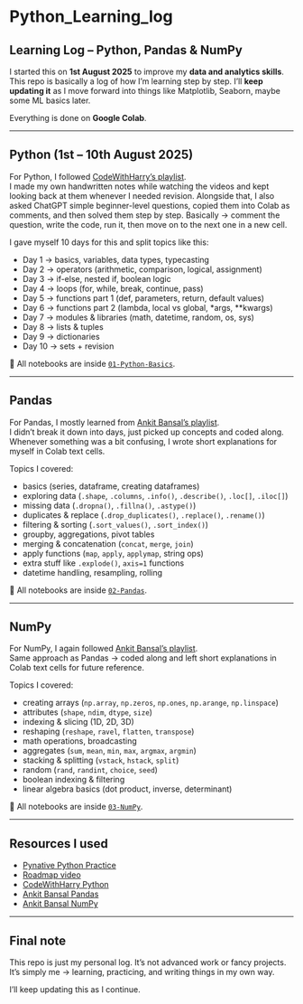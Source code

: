 # Python_Learning_log

## Learning Log – Python, Pandas & NumPy  

I started this on **1st August 2025** to improve my **data and analytics skills**.  
This repo is basically a log of how I’m learning step by step. I’ll **keep updating it** as I move forward into things like Matplotlib, Seaborn, maybe some ML basics later.  

Everything is done on **Google Colab**.  

---

## Python (1st – 10th August 2025)  

For Python, I followed [CodeWithHarry’s playlist](https://youtube.com/playlist?list=PLu0W_9lII9agwh1XjRt242xIpHhPT2llg&si=3OwNeMYnh0QJ1avq).  
I made my own handwritten notes while watching the videos and kept looking back at them whenever I needed revision. Alongside that, I also asked ChatGPT simple beginner-level questions, copied them into Colab as comments, and then solved them step by step. Basically → comment the question, write the code, run it, then move on to the next one in a new cell.  

I gave myself 10 days for this and split topics like this:  

- Day 1 → basics, variables, data types, typecasting  
- Day 2 → operators (arithmetic, comparison, logical, assignment)  
- Day 3 → if-else, nested if, boolean logic  
- Day 4 → loops (for, while, break, continue, pass)  
- Day 5 → functions part 1 (def, parameters, return, default values)  
- Day 6 → functions part 2 (lambda, local vs global, *args, **kwargs)  
- Day 7 → modules & libraries (math, datetime, random, os, sys)  
- Day 8 → lists & tuples  
- Day 9 → dictionaries  
- Day 10 → sets + revision  

📂 All notebooks are inside [`01-Python-Basics`](./01-Python-Basics/).  

---

## Pandas  

For Pandas, I mostly learned from [Ankit Bansal’s playlist](https://youtu.be/sWCigkLzGdY?si=jw5ayTYo5kTHmb6Z).  
I didn’t break it down into days, just picked up concepts and coded along. Whenever something was a bit confusing, I wrote short explanations for myself in Colab text cells.  

Topics I covered:  
- basics (series, dataframe, creating dataframes)  
- exploring data (`.shape`, `.columns`, `.info()`, `.describe()`, `.loc[]`, `.iloc[]`)  
- missing data (`.dropna()`, `.fillna()`, `.astype()`)  
- duplicates & replace (`.drop_duplicates()`, `.replace()`, `.rename()`)  
- filtering & sorting (`.sort_values()`, `.sort_index()`)  
- groupby, aggregations, pivot tables  
- merging & concatenation (`concat`, `merge`, `join`)  
- apply functions (`map`, `apply`, `applymap`, string ops)  
- extra stuff like `.explode()`, `axis=1` functions  
- datetime handling, resampling, rolling  

📂 All notebooks are inside [`02-Pandas`](./02-Pandas/).  

---

## NumPy  

For NumPy, I again followed [Ankit Bansal’s playlist](https://youtu.be/viJgXuXOaEk?si=R-bb8piA92eQZLbF).  
Same approach as Pandas → coded along and left short explanations in Colab text cells for future reference.  

Topics I covered:  
- creating arrays (`np.array`, `np.zeros`, `np.ones`, `np.arange`, `np.linspace`)  
- attributes (`shape`, `ndim`, `dtype`, `size`)  
- indexing & slicing (1D, 2D, 3D)  
- reshaping (`reshape`, `ravel`, `flatten`, `transpose`)  
- math operations, broadcasting  
- aggregates (`sum`, `mean`, `min`, `max`, `argmax`, `argmin`)  
- stacking & splitting (`vstack`, `hstack`, `split`)  
- random (`rand`, `randint`, `choice`, `seed`)  
- boolean indexing & filtering  
- linear algebra basics (dot product, inverse, determinant)  

📂 All notebooks are inside [`03-NumPy`](./03-NumPy/).  

---

## Resources I used  

- [Pynative Python Practice](https://pynative.com/python/basics/)  
- [Roadmap video](https://youtu.be/UutKS6k-4fU?si=AxrXfZl642Yog0nW)  
- [CodeWithHarry Python](https://youtube.com/playlist?list=PLu0W_9lII9agwh1XjRt242xIpHhPT2llg&si=3OwNeMYnh0QJ1avq)  
- [Ankit Bansal Pandas](https://youtu.be/sWCigkLzGdY?si=jw5ayTYo5kTHmb6Z)  
- [Ankit Bansal NumPy](https://youtu.be/viJgXuXOaEk?si=R-bb8piA92eQZLbF)  

---

## Final note  

This repo is just my personal log. It’s not advanced work or fancy projects. It’s simply me → learning, practicing, and writing things in my own way.  

I’ll keep updating this as I continue.  
